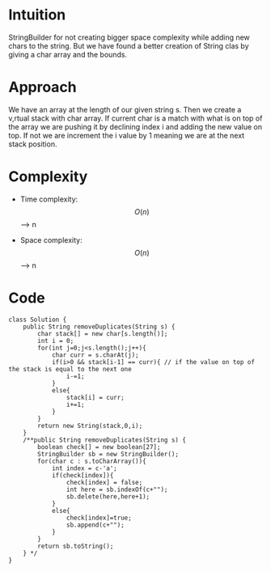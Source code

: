 # Intuition
StringBuilder for not creating bigger space complexity while adding new chars to the string. But we have found a better creation of String clas by giving a char array and the bounds.

# Approach
We have an array at the length of our given string s. Then we create a v,rtual stack with char array. If current char is a match with what is on top of the array we are pushing it by declining index i and adding the new value on top. If not we are increment the i value by 1 meaning we are at the next stack position.

# Complexity
- Time complexity:
$$O(n)$$ --> n 

- Space complexity:
$$O(n)$$ --> n

# Code
```
class Solution {
    public String removeDuplicates(String s) {
        char stack[] = new char[s.length()];
        int i = 0;
        for(int j=0;j<s.length();j++){
            char curr = s.charAt(j);
            if(i>0 && stack[i-1] == curr){ // if the value on top of the stack is equal to the next one 
                i-=1;
            }
            else{
                stack[i] = curr;
                i+=1;
            }
        }
        return new String(stack,0,i);
    }
    /**public String removeDuplicates(String s) {
        boolean check[] = new boolean[27];
        StringBuilder sb = new StringBuilder();
        for(char c : s.toCharArray()){
            int index = c-'a';
            if(check[index]){
                check[index] = false;
                int here = sb.indexOf(c+"");
                sb.delete(here,here+1);
            }
            else{
                check[index]=true;
                sb.append(c+"");
            } 
        }
        return sb.toString();
    } */
}
```